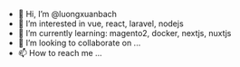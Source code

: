 - 👋 Hi, I’m @luongxuanbach
- 👀 I’m interested in vue, react, laravel, nodejs
- 🌱 I’m currently learning: magento2, docker, nextjs, nuxtjs 
- 💞️ I’m looking to collaborate on ...
- 📫 How to reach me ...

<!---
luongxuanbach/luongxuanbach is a ✨ special ✨ repository because its `README.md` (this file) appears on your GitHub profile.
You can click the Preview link to take a look at your changes.
--->
